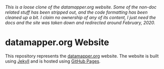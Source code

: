 *This is a loose clone of the datamapper.org website. Some of the non-doc related stuff has been stripped out, and the code formatting has been cleaned up a bit. I claim no ownership of any of its content, I just need the docs and the site was taken down and redirected around February, 2020.*


# datamapper.org Website

This repository represents the [datamapper.org](http://datamapper.org/)
website. The website is built using [Jekyll](http://jekyllrb.com)
and is hosted using [GitHub Pages](http://pages.github.com/).
